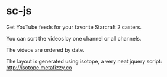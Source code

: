 sc-js
=====

Get YouTube feeds for your favorite Starcraft 2 casters.

You can sort the videos by one channel or all channels.
 
The videos are ordered by date.

The layout is generated using isotope, a very neat jquery script: http://isotope.metafizzy.co